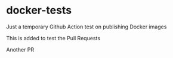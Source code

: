 # docker-tests
Just a temporary Github Action test on publishing Docker images

This is added to test the Pull Requests

Another PR
